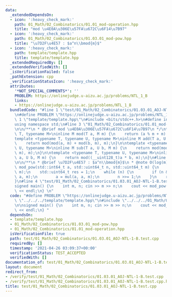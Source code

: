 ```yaml
---
data:
  _extendedDependsOn:
  - icon: ':heavy_check_mark:'
    path: 01_Math/02_Combinatorics/01.01_mod-operation.hpp
    title: "mod \u4E0A\u306E\u57FA\u672C\u6F14\u7B97"
  - icon: ':heavy_check_mark:'
    path: 01_Math/02_Combinatorics/01.03.01_mod-pow.hpp
    title: "\u7D2F\u4E57 : $a^n\\bmod{m}$"
  - icon: ':heavy_check_mark:'
    path: template/template.hpp
    title: template/template.hpp
  _extendedRequiredBy: []
  _extendedVerifiedWith: []
  _isVerificationFailed: false
  _pathExtension: cpp
  _verificationStatusIcon: ':heavy_check_mark:'
  attributes:
    '*NOT_SPECIAL_COMMENTS*': ''
    PROBLEM: https://onlinejudge.u-aizu.ac.jp/problems/NTL_1_B
    links:
    - https://onlinejudge.u-aizu.ac.jp/problems/NTL_1_B
  bundledCode: "#line 1 \"test/01_Math/02_Combinatorics/01.03.01_AOJ-NTL-1-B.test.cpp\"\
    \n#define PROBLEM \"https://onlinejudge.u-aizu.ac.jp/problems/NTL_1_B\"\n#line\
    \ 1 \"template/template.hpp\"\n#include <bits/stdc++.h>\n#define int int64_t\n\
    using namespace std;\n#line 3 \"01_Math/02_Combinatorics/01.01_mod-operation.hpp\"\
    \n\n/**\n * @brief mod \u4E0A\u306E\u57FA\u672C\u6F14\u7B97\n */\ntemplate <typename\
    \ T, typename M>\ninline M mod(T a, M m) {\n    return (a % m + m) % m;\n}\n\n\
    template <typename T, typename U, typename M>\ninline M add(T a, U b, M m) {\n\
    \    return mod(mod(a, m) + mod(b, m), m);\n}\n\ntemplate <typename T, typename\
    \ U, typename M>\ninline M sub(T a, U b, M m) {\n    return mod(mod(a, m) - mod(b,\
    \ m), m);\n}\n\ntemplate <typename T, typename U, typename M>\ninline M mul(T\
    \ a, U b, M m) {\n    return mod((__uint128_t)a * b, m);\n}\n#line 3 \"01_Math/02_Combinatorics/01.03.01_mod-pow.hpp\"\
    \n\n/**\n * @brief \u7D2F\u4E57 : $a^n\\bmod{m}$\n * @note O(log(m))\n */\nstd::uint64_t\
    \ mod_pow(std::int64_t a, std::uint64_t n, std::uint64_t m) {\n    a = mod(a,\
    \ m);\n    std::uint64_t res = 1;\n    while (n) {\n        if (n & 1) res = mul(res,\
    \ a, m);\n        a = mul(a, a, m);\n        n >>= 1;\n    }\n    return res;\n\
    }\n#line 4 \"test/01_Math/02_Combinatorics/01.03.01_AOJ-NTL-1-B.test.cpp\"\n\n\
    signed main() {\n    int m, n; cin >> m >> n;\n    cout << mod_pow(m, n, 1000000007)\
    \ << endl;\n} \n"
  code: "#define PROBLEM \"https://onlinejudge.u-aizu.ac.jp/problems/NTL_1_B\"\n#include\
    \ \"../../../template/template.hpp\"\n#include \"../../../01_Math/02_Combinatorics/01.03.01_mod-pow.hpp\"\
    \n\nsigned main() {\n    int m, n; cin >> m >> n;\n    cout << mod_pow(m, n, 1000000007)\
    \ << endl;\n} "
  dependsOn:
  - template/template.hpp
  - 01_Math/02_Combinatorics/01.03.01_mod-pow.hpp
  - 01_Math/02_Combinatorics/01.01_mod-operation.hpp
  isVerificationFile: true
  path: test/01_Math/02_Combinatorics/01.03.01_AOJ-NTL-1-B.test.cpp
  requiredBy: []
  timestamp: '2021-04-26 03:09:37+00:00'
  verificationStatus: TEST_ACCEPTED
  verifiedWith: []
documentation_of: test/01_Math/02_Combinatorics/01.03.01_AOJ-NTL-1-B.test.cpp
layout: document
redirect_from:
- /verify/test/01_Math/02_Combinatorics/01.03.01_AOJ-NTL-1-B.test.cpp
- /verify/test/01_Math/02_Combinatorics/01.03.01_AOJ-NTL-1-B.test.cpp.html
title: test/01_Math/02_Combinatorics/01.03.01_AOJ-NTL-1-B.test.cpp
---
```

